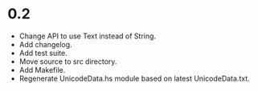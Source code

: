 # 0.2

  * Change API to use Text instead of String.
  * Add changelog.
  * Add test suite.
  * Move source to src directory.
  * Add Makefile.
  * Regenerate UnicodeData.hs module based on latest UnicodeData.txt.
